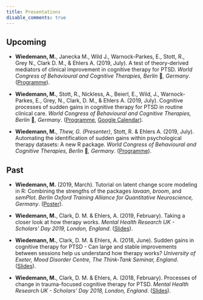 ```yaml
---
title: Presentations
disable_comments: true
---
```


## Upcoming

- **Wiedemann, M.**, Janecka M., Wild J., Warnock-Parkes, E., Stott, R., Grey N., Clark D. M., & Ehlers A. (2019, July). 
  A test of theory-derived mediators of clinical improvement in cognitive therapy for PTSD.
  *World Congress of Behavioural and Cognitive Therapies, Berlin* :bear:*, Germany*.
  ([Programme](https://calendar.google.com/calendar/event?eid=MXJtOGRtYWRvOXIyYjhuYWppZnZvbmxzZGsgb3Rwa2FzN2c0cTA3b2dmZTI1YmthZ2ltYzhAZw&ctz=Europe/London)).

- **Wiedemann, M.**, Stott, R., Nickless, A., Beierl, E., Wild, J., Warnock-Parkes, E., Grey, N., Clark, D. M., & Ehlers A. (2019, July).
  Cognitive processes of sudden gains in cognitive therapy for PTSD in routine clinical care.
  *World Congress of Behavioural and Cognitive Therapies, Berlin* :bear:*, Germany*.
  ([Programme](https://wcbct2019.org/Downloads/Congress-Programme.pdf/), [Google Calendar](https://calendar.google.com/calendar/event?eid=M250ZGEyMDB1N2xlOG1vYXU4ZjRucjVhNWEgb3Rwa2FzN2c0cTA3b2dmZTI1YmthZ2ltYzhAZw&ctz=Europe/London)).
  
- **Wiedemann, M.**, *Thew, G. (Presenter)*, Stott, R. & Ehlers A. (2019, July).
  Automating the identification of sudden gains within psychological therapy datasets: A new R package.
  *World Congress of Behavioural and Cognitive Therapies, Berlin* :bear:*, Germany*.
  ([Programme](https://wcbct2019.org/Downloads/Congress-Programme.pdf/)).
  
## Past 

- **Wiedemann, M.** (2019, March). 
  Tutorial on latent change score modeling in R: Combining the strengths of the packages *lavaan*, *broom*, and *semPlot*.
  *Berlin Oxford Training Alliance for Quantitative Neuroscience, Germany*. 
  ([Poster](https://doi.org/10.6084/m9.figshare.7887599.v2)).

- **Wiedemann, M.**, Clark, D. M. & Ehlers, A. (2019, February). 
  Taking a closer look at how therapy works. 
  *Mental Health Research UK - Scholars' Day 2019, London, England*. 
  ([Slides](https://doi.org/10.6084/m9.figshare.7834841.v1)).

- **Wiedemann, M.**, Clark, D. M. & Ehlers, A. (2018, June). 
  Sudden gains in cognitive therapy for PTSD - Can large and stable improvements between sessions help us understand how therapy works? 
  *University of Exeter, Mood Disorder Centre, The Think-Tank Seminar, England*. 
  ([Slides](https://doi.org/10.6084/m9.figshare.7834844.v1)).

- **Wiedemann, M.**, Clark, D. M. & Ehlers, A. (2018, February).
  Processes of change in trauma-focused cognitive therapy for PTSD. 
  *Mental Health Research UK - Scholars' Day 2018, London, England*. 
  ([Slides](https://doi.org/10.6084/m9.figshare.7834826.v1)).